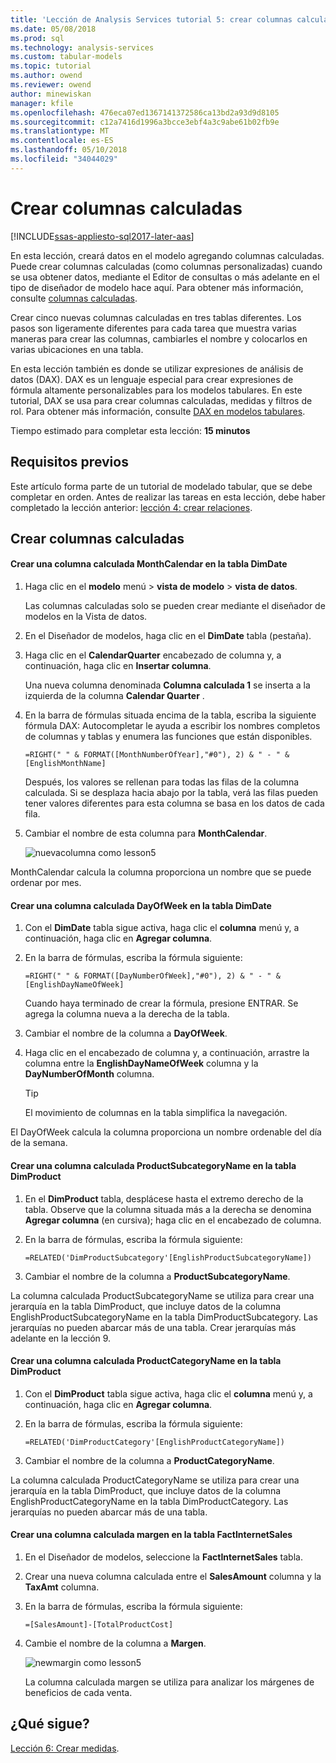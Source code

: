 ```yaml
---
title: 'Lección de Analysis Services tutorial 5: crear columnas calculadas | Documentos de Microsoft'
ms.date: 05/08/2018
ms.prod: sql
ms.technology: analysis-services
ms.custom: tabular-models
ms.topic: tutorial
ms.author: owend
ms.reviewer: owend
author: minewiskan
manager: kfile
ms.openlocfilehash: 476eca07ed1367141372586ca13bd2a93d9d8105
ms.sourcegitcommit: c12a7416d1996a3bcce3ebf4a3c9abe61b02fb9e
ms.translationtype: MT
ms.contentlocale: es-ES
ms.lasthandoff: 05/10/2018
ms.locfileid: "34044029"
---
```

# <a name="create-calculated-columns"></a>Crear columnas calculadas

[!INCLUDE[ssas-appliesto-sql2017-later-aas](../../includes/ssas-appliesto-sql2017-later-aas.md)]

En esta lección, creará datos en el modelo agregando columnas calculadas. Puede crear columnas calculadas (como columnas personalizadas) cuando se usa obtener datos, mediante el Editor de consultas o más adelante en el tipo de diseñador de modelo hace aquí. Para obtener más información, consulte [columnas calculadas](../tabular-models/ssas-calculated-columns.md).
  
Crear cinco nuevas columnas calculadas en tres tablas diferentes. Los pasos son ligeramente diferentes para cada tarea que muestra varias maneras para crear las columnas, cambiarles el nombre y colocarlos en varias ubicaciones en una tabla.  

En esta lección también es donde se utilizar expresiones de análisis de datos (DAX). DAX es un lenguaje especial para crear expresiones de fórmula altamente personalizables para los modelos tabulares. En este tutorial, DAX se usa para crear columnas calculadas, medidas y filtros de rol. Para obtener más información, consulte [DAX en modelos tabulares](../tabular-models/understanding-dax-in-tabular-models-ssas-tabular.md). 
  
Tiempo estimado para completar esta lección: **15 minutos**  
  
## <a name="prerequisites"></a>Requisitos previos  

Este artículo forma parte de un tutorial de modelado tabular, que se debe completar en orden. Antes de realizar las tareas en esta lección, debe haber completado la lección anterior: [lección 4: crear relaciones](../tutorial-tabular-1400/as-lesson-4-create-relationships.md). 
  
## <a name="create-calculated-columns"></a>Crear columnas calculadas  
  
#### <a name="create-a-monthcalendar-calculated-column-in-the-dimdate-table"></a>Crear una columna calculada MonthCalendar en la tabla DimDate  
  
1.  Haga clic en el **modelo** menú > **vista de modelo** > **vista de datos**.  
  
    Las columnas calculadas solo se pueden crear mediante el diseñador de modelos en la Vista de datos.  
  
2.  En el Diseñador de modelos, haga clic en el **DimDate** tabla (pestaña).  
  
3.  Haga clic en el **CalendarQuarter** encabezado de columna y, a continuación, haga clic en **Insertar columna**.  
  
    Una nueva columna denominada **Columna calculada 1** se inserta a la izquierda de la columna **Calendar Quarter** .  
  
4.  En la barra de fórmulas situada encima de la tabla, escriba la siguiente fórmula DAX: Autocompletar le ayuda a escribir los nombres completos de columnas y tablas y enumera las funciones que están disponibles.  
  
    ```  
    =RIGHT(" " & FORMAT([MonthNumberOfYear],"#0"), 2) & " - " & [EnglishMonthName]  
    ``` 
  
    Después, los valores se rellenan para todas las filas de la columna calculada. Si se desplaza hacia abajo por la tabla, verá las filas pueden tener valores diferentes para esta columna se basa en los datos de cada fila.    
  
5.  Cambiar el nombre de esta columna para **MonthCalendar**. 

    ![nuevacolumna como lesson5](../tutorial-tabular-1400/media/as-lesson5-newcolumn.png) 
  
MonthCalendar calcula la columna proporciona un nombre que se puede ordenar por mes.  
  
#### <a name="create-a-dayofweek-calculated-column-in-the-dimdate-table"></a>Crear una columna calculada DayOfWeek en la tabla DimDate  
  
1.  Con el **DimDate** tabla sigue activa, haga clic el **columna** menú y, a continuación, haga clic en **Agregar columna**.  
  
2.  En la barra de fórmulas, escriba la fórmula siguiente:  
    
    ```
    =RIGHT(" " & FORMAT([DayNumberOfWeek],"#0"), 2) & " - " & [EnglishDayNameOfWeek]  
    ```
    
    Cuando haya terminado de crear la fórmula, presione ENTRAR. Se agrega la columna nueva a la derecha de la tabla.  
  
3.  Cambiar el nombre de la columna a **DayOfWeek**.  
  
4.  Haga clic en el encabezado de columna y, a continuación, arrastre la columna entre la **EnglishDayNameOfWeek** columna y la **DayNumberOfMonth** columna.  
  
    > [!TIP]  
    > El movimiento de columnas en la tabla simplifica la navegación.  
  
El DayOfWeek calcula la columna proporciona un nombre ordenable del día de la semana.  
  
#### <a name="create-a-productsubcategoryname-calculated-column-in-the-dimproduct-table"></a>Crear una columna calculada ProductSubcategoryName en la tabla DimProduct  
  
  
1.  En el **DimProduct** tabla, desplácese hasta el extremo derecho de la tabla. Observe que la columna situada más a la derecha se denomina **Agregar columna** (en cursiva); haga clic en el encabezado de columna.  
  
2.  En la barra de fórmulas, escriba la fórmula siguiente:  
    
    ```
    =RELATED('DimProductSubcategory'[EnglishProductSubcategoryName])  
    ```
  
3.  Cambiar el nombre de la columna a **ProductSubcategoryName**.  
  
La columna calculada ProductSubcategoryName se utiliza para crear una jerarquía en la tabla DimProduct, que incluye datos de la columna EnglishProductSubcategoryName en la tabla DimProductSubcategory. Las jerarquías no pueden abarcar más de una tabla. Crear jerarquías más adelante en la lección 9.  
  
#### <a name="create-a-productcategoryname-calculated-column-in-the-dimproduct-table"></a>Crear una columna calculada ProductCategoryName en la tabla DimProduct  
  
1.  Con el **DimProduct** tabla sigue activa, haga clic el **columna** menú y, a continuación, haga clic en **Agregar columna**.  
  
2.  En la barra de fórmulas, escriba la fórmula siguiente:  
  
    ```
    =RELATED('DimProductCategory'[EnglishProductCategoryName]) 
    ```
    
3.  Cambiar el nombre de la columna a **ProductCategoryName**.  
  
La columna calculada ProductCategoryName se utiliza para crear una jerarquía en la tabla DimProduct, que incluye datos de la columna EnglishProductCategoryName en la tabla DimProductCategory. Las jerarquías no pueden abarcar más de una tabla.  
  
#### <a name="create-a-margin-calculated-column-in-the-factinternetsales-table"></a>Crear una columna calculada margen en la tabla FactInternetSales  
  
1.  En el Diseñador de modelos, seleccione la **FactInternetSales** tabla.  
  
2.  Crear una nueva columna calculada entre el **SalesAmount** columna y la **TaxAmt** columna.  
  
3.  En la barra de fórmulas, escriba la fórmula siguiente:  
  
    ```
    =[SalesAmount]-[TotalProductCost]
    ``` 

4.  Cambie el nombre de la columna a **Margen**.  
 
      ![newmargin como lesson5](../tutorial-tabular-1400/media/as-lesson5-newmargin.png)
      
    La columna calculada margen se utiliza para analizar los márgenes de beneficios de cada venta.  
  
## <a name="whats-next"></a>¿Qué sigue?

[Lección 6: Crear medidas](../tutorial-tabular-1400/as-lesson-6-create-measures.md).
  
  
  
